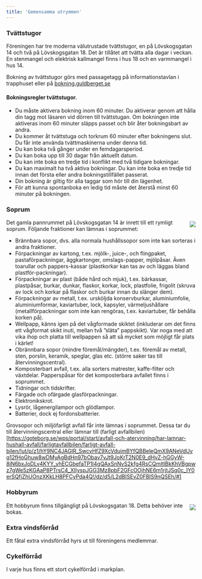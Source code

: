 ```yaml
---
title: 'Gemensamma utrymmen'
---
```

### Tvättstugor
Föreningen har tre moderna välutrustade tvättstugor, en på Lövskogsgatan 14 och två på Lövskogsgatan 18. Det är tillåtet att tvätta alla dagar i veckan. En stenmangel och elektrisk kallmangel finns i hus 18 och en varmmangel i hus 14.

Bokning av tvättstugor görs med passagetagg på informationstavlan i trapphuset eller på [bokning.guldberget.se](https://bokning.guldberget.se/ "Bokningssida tvättstugor")

#### Bokningsregler tvättstugor.
* Du måste aktivera bokning inom 60 minuter. Du aktiverar genom att hålla din tagg mot läsaren vid dörren till tvättstugan. Om bokningen inte aktiveras inom 60 minuter släpps passet och blir åter bokningsbart av andra.
* Du kommer åt tvättstuga och torkrum 60 minuter efter bokningens slut. Du får inte använda tvättmaskinerna under denna tid.
* Du kan boka två gånger under en femdagarsperiod.
* Du kan boka upp till 30 dagar från aktuellt datum.
* Du kan inte boka en tredje tid i konflikt med två tidigare bokningar.
* Du kan maximalt ha två aktiva bokningar. Du kan inte boka en tredje tid innan det första eller andra bokningstillfället passerat.
* Din bokning är giltig för alla taggar som hör till din lägenhet.
* För att kunna spontanboka en ledig tid måste det återstå minst 60 minuter på bokningen.


### Soprum
<img style="float:right; margin:5px 0 5px 15px; max-width: 45%;" src="../user/pages/02.medlem/02.gemensamma-utrymmen/photo_11.jpg">

Det gamla pannrummet på Lövskogsgatan 14 är inrett till ett rymligt soprum. Följande fraktioner kan lämnas i soprummet:

* Brännbara sopor, dvs. alla normala hushållssopor som inte kan sorteras i andra fraktioner.
* Förpackningar av kartong, t.ex. mjölk-, juice-, och flingpaket, pastaförpackningar, äggkartonger, omslags-papper, mjölpåsar. Även toarullar och pappers-kassar (plastkorkar kan tas av och läggas bland plastför-packningar).
* Förpackningar av plast (både hård och mjuk), t.ex. bärkassar, plastpåsar, burkar, dunkar, flaskor, korkar, lock, plastfolie, frigolit (skruva av lock och korkar på flaskor och burkar innan du slänger dem).
* Förpackningar av metall, t.ex. ursköljda konservburkar, aluminiumfolie, aluminiumformar, kaviartuber, lock, kapsyler, värmeljushållare (metallförpackningar som inte kan rengöras, t.ex. kaviartuber, får behålla korken på).
* Wellpapp, känns igen på det vågformade skiktet (inkluderar om det finns ett vågformat skikt inuti, mellan två ”släta” pappskikt). Var noga med att vika ihop och platta till wellpappen så att så mycket som möjligt får plats i kärlet! 
* Obrännbara sopor (mindre föremål/mängder), t.ex. föremål av metall, sten, porslin, keramik, speglar, glas etc. (större saker tas till återvinningscentral).
* Komposterbart avfall, t.ex. alla sorters matrester, kaffe-filter och växtdelar. Papperspåsar för det komposterbara avfallet finns i soprummet.
* Tidningar och tidskrifter.
* Färgade och ofärgade glasförpackningar.
* Elektronikskrot.
* Lysrör, lågenergilampor och glödlampor.
* Batterier, dock ej fordonsbatterier.

Grovsopor och miljöfarligt avfall får inte lämnas i soprummet. Dessa tar du till återvinningscentral eller lämnar till (farligt avfallbilen)[https://goteborg.se/wps/portal/start/avfall-och-atervinning/har-lamnar-hushall-avfall/farligtavfallbilen/farligt-avfall-bilen/!ut/p/z1/hY9NC4JAGIR_SwcvHfZ9XcVduimBYfQBBeleQmX9ANeVdUvq12fHoGhuw8wDMyAgBdHn97bObav7vJt9JoKrT2N0E9_dHvZ-hGGyW-8jN6bxJoDLv4KYY_yhECGbefaTP1I4gQAxSnNvS2kfg4RsCQmItlBkKhVBgpwz7gWe5zKGAaP8PTrsC4_XIIyspJGG3Mz8pbF2GFcOOjhNE6m1rjtJSq0c_IY0erSQfjZhUOnzXKkLH8PFCyPda4Q!/dz/d5/L2dBISEvZ0FBIS9nQSEh/#]

### Hobbyrum
<img style="float:right; margin:5px 0 5px 15px; max-width: 45%;" src="../user/pages/02.medlem/02.gemensamma-utrymmen/photo_12.jpg">
Ett hobbyrum finns tillgängligt på Lövskogsgatan 18. Detta behöver inte bokas.

### Extra vindsförråd
Ett fåtal extra vindsförråd hyrs ut till föreningens medlemmar.

### Cykelförråd
I varje hus finns ett stort cykelförråd i markplan.